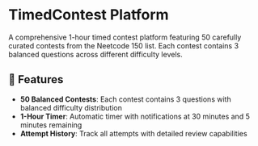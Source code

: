 # TimedContest Platform

A comprehensive 1-hour timed contest platform featuring 50 carefully curated contests from the Neetcode 150 list. Each contest contains 3 balanced questions across different difficulty levels.

## 🚀 Features

- **50 Balanced Contests**: Each contest contains 3 questions with balanced difficulty distribution
- **1-Hour Timer**: Automatic timer with notifications at 30 minutes and 5 minutes remaining
- **Attempt History**: Track all attempts with detailed review capabilities